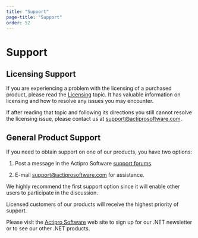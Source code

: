 ```yaml
---
title: "Support"
page-title: "Support"
order: 52
---
```

# Support

## Licensing Support

If you are experiencing a problem with the licensing of a purchased product, please read the [Licensing](licensing.md) topic.  It has valuable information on licensing and how to resolve any issues you may encounter.

If after reading that topic and following its directions you still cannot resolve the licensing issue, please contact us at [support@actiprosoftware.com](mailto:support@actiprosoftware.com).

## General Product Support

If you need to obtain support on one of our products, you have two options:

1. Post a message in the Actipro Software [support forums](http://www.actiprosoftware.com/community/forums).

1. E-mail [support@actiprosoftware.com](mailto:support@actiprosoftware.com) for assistance.

We highly recommend the first support option since it will enable other users to participate in the discussion.

Licensed customers of our products will receive the highest priority of support.

Please visit the [Actipro Software](http://www.actiprosoftware.com/) web site to sign up for our .NET newsletter or to see our other .NET products.
